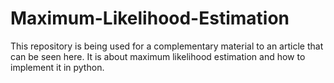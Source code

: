 # Maximum-Likelihood-Estimation
This repository is being used for a complementary material to an article that can be seen here. It is about maximum likelihood estimation and how to implement it in python.
